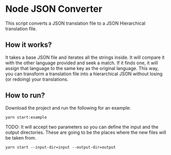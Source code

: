 # Node JSON Converter

This script converts a JSON translation file to a JSON Hierarchical translation file.

## How it works?
It takes a base JSON file and iterates all the strings inside. It will compare it with the other language provided and seek a match. If it finds one, it will assign that language to the same key as the original language. This way, you can transform a translation file into a hierarchical JSON without losing (or redoing) your translations.

## How to run?
Download the project and run the following for an example:
```
yarn start:example
```

TODO: It will accept two parameters so you can define the input and the output directories. These are going to be the places where the new files will be taken from.

```
yarn start --input-dir=input --output-dir=output
```